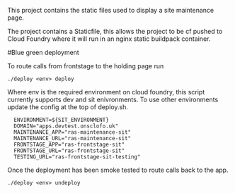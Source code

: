 This project contains the static files used to display a site maintenance page.

The project contains a Staticfile, this allows the project to be cf pushed to Cloud Foundry where it will run in an nginx static buildpack container.


#Blue green deployment

To route calls from frontstage to the holding page run

```
./deploy <env> deploy
```


Where env is the required environment on cloud foundry, this script currently supports dev and sit enivronments.
To use other environments update the config at the top of deploy.sh.
```
  ENVIRONMENT=${SIT_ENVIRONMENT}
  DOMAIN="apps.devtest.onsclofo.uk"
  MAINTENANCE_APP="ras-maintenance-sit"
  MAINTENANCE_URL="ras-maintenance-sit"
  FRONTSTAGE_APP="ras-frontstage-sit"
  FRONTSTAGE_URL="ras-frontstage-sit"
  TESTING_URL="ras-frontstage-sit-testing"
  ```


Once the deployment has been smoke tested to route calls back to the app.

```
./deploy <env> undeploy
```

